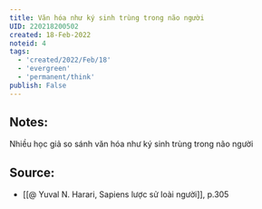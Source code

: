 ```yaml
---
title: Văn hóa như ký sinh trùng trong não người
UID: 220218200502
created: 18-Feb-2022
noteid: 4
tags:
  - 'created/2022/Feb/18'
  - 'evergreen'
  - 'permanent/think'
publish: False
---
```

## Notes:
Nhiều học giả so sánh văn hóa như ký sinh trùng trong não người

## Source:
- [[@ Yuval N. Harari, Sapiens lược sử loài người]], p.305



